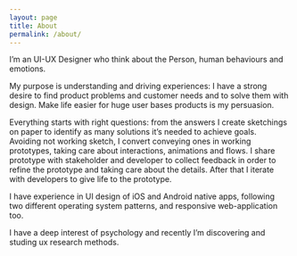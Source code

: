 ```yaml
---
layout: page
title: About
permalink: /about/
---
```


I’m an UI-UX Designer who think about the Person, human behaviours and emotions.

My purpose is understanding and driving experiences: I have a strong desire to find product problems and customer needs and to solve them with design.
Make life easier for huge user bases products is my persuasion.

Everything starts with right questions: from the answers I create sketchings on paper to identify as many solutions it’s needed to achieve goals. Avoiding not working sketch, I convert conveying ones in working prototypes, taking care about interactions, animations and flows.
I share prototype with stakeholder and developer to collect feedback in order to refine the prototype and taking care about the details.
After that I iterate with developers to give life to the prototype.

I have experience in UI design of iOS and Android native apps, following two different operating system patterns, and responsive web-application too.

I have a deep interest of psychology and recently I’m discovering and studing ux research methods.